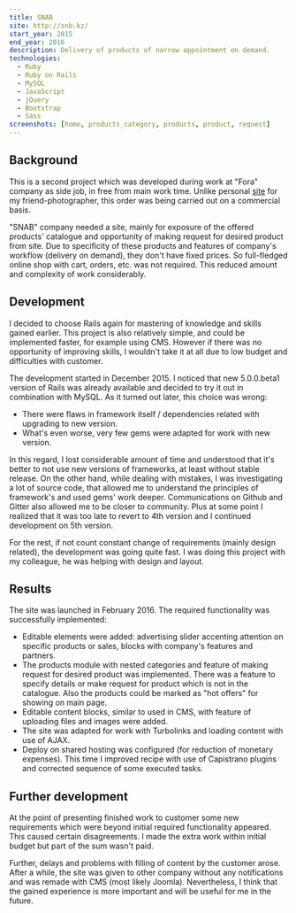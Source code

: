 ```yaml
---
title: SNAB
site: http://snb.kz/
start_year: 2015
end_year: 2016
description: Delivery of products of narrow appointment on demand.
technologies:
  - Ruby
  - Ruby on Rails
  - MySQL
  - JavaScript
  - jQuery
  - Bootstrap
  - Sass
screenshots: [home, products_category, products, product, request]
---
```


## Background

This is a second project which was developed during work at "Fora" company as side job, in free from main work time.
Unlike personal [site][Tatyana Nazarenko project] for my friend-photographer, this order was being carried out on a
commercial basis.

"SNAB" company needed a site, mainly for exposure of the offered products' catalogue and opportunity of making request 
for desired product from site. Due to specificity of these products and features of company's workflow (delivery on 
demand), they don't have fixed prices. So full-fledged online shop with cart, orders, etc. was not required. This 
reduced amount and complexity of work considerably.

## Development

I decided to choose Rails again for mastering of knowledge and skills gained earlier. This project is also relatively 
simple, and could be implemented faster, for example using CMS. However if there was no opportunity of improving skills,
I wouldn't take it at all due to low budget and difficulties with customer.

The development started in December 2015. I noticed that new 5.0.0.beta1 version of Rails was already available and 
decided to try it out in combination with MySQL. As it turned out later, this choice was wrong:

- There were flaws in framework itself / dependencies related with upgrading to new version.
- What's even worse, very few gems were adapted for work with new version.

In this regard, I lost considerable amount of time and understood that it's better to not use new versions of 
frameworks, at least without stable release. On the other hand, while dealing with mistakes, I was investigating a lot 
of source code, that allowed me to understand the principles of framework's and used gems' work deeper. Communications 
on Github and Gitter also allowed me to be closer to community. Plus at some point I realized that it was too late to 
revert to 4th version and I continued development on 5th version.

For the rest, if not count constant change of requirements (mainly design related), the development was going quite 
fast. I was doing this project with my colleague, he was helping with design and layout.

## Results

The site was launched in February 2016. The required functionality was successfully implemented:

- Editable elements were added: advertising slider accenting attention on specific products or sales, blocks with 
company's features and partners.
- The products module with nested categories and feature of making request for desired product was implemented. There 
was a feature to specify details or make request for product which is not in the catalogue. Also the products could be
marked as "hot offers" for showing on main page.
- Editable content blocks, similar to used in CMS, with feature of uploading files and images were added.
- The site was adapted for work with Turbolinks and loading content with use of AJAX.
- Deploy on shared hosting was configured (for reduction of monetary expenses). This time I improved recipe with use of
Capistrano plugins and corrected sequence of some executed tasks.

## Further development

At the point of presenting finished work to customer some new requirements which were beyond initial required 
functionality appeared. This caused certain disagreements. I made the extra work within initial budget but part of the 
sum wasn't paid.

Further, delays and problems with filling of content by the customer arose. After a while, the site was given to other
company without any notifications and was remade with CMS (most likely Joomla). Nevertheless, I think that the gained
experience is more important and will be useful for me in the future.

[Tatyana Nazarenko project]: /portfolio/projects/tatyana-nazarenko/
